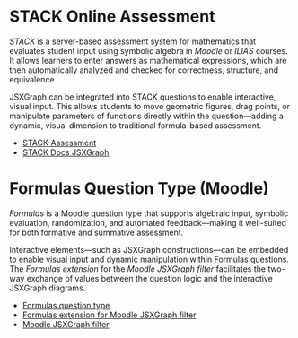 # STACK Online Assessment

_STACK_ is a server-based assessment system for mathematics that evaluates student input using symbolic algebra in _Moodle_ or _ILIAS_ courses. 
It allows learners to enter answers as mathematical expressions, which are then automatically analyzed and checked for correctness, structure, and equivalence.

JSXGraph can be integrated into STACK questions to enable interactive, visual input. 
This allows students to move geometric figures, drag points, or manipulate parameters of functions directly within the question—adding a dynamic, visual dimension to traditional formula-based assessment.

- [STACK-Assessment](https://stack-assessment.org)
- [STACK Docs JSXGraph](https://docs.stack-assessment.org/en/Specialist_tools/JSXGraph/)

# Formulas Question Type (Moodle)

_Formulas_ is a Moodle question type that supports algebraic input, symbolic evaluation, randomization, and automated feedback—making it well-suited for both formative and summative assessment.

Interactive elements—such as JSXGraph constructions—can be embedded to enable visual input and dynamic manipulation within Formulas questions. 
The _Formulas extension_ for the _Moodle JSXGraph filter_ facilitates the two-way exchange of values between the question logic and the interactive JSXGraph diagrams.


- [Formulas question type](https://dynamiccourseware.org)
- [Formulas extension for Moodle JSXGraph filter](https://github.com/jsxgraph/moodleformulas_jsxgraph)
- [Moodle JSXGraph filter](https://moodle.org/plugins/filter_jsxgraph)
